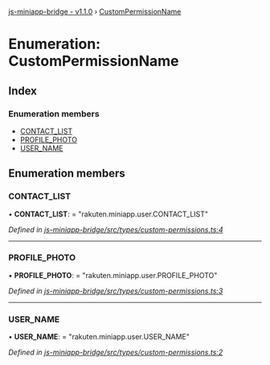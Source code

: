 [js-miniapp-bridge - v1.1.0](../README.md) › [CustomPermissionName](custompermissionname.md)

# Enumeration: CustomPermissionName

## Index

### Enumeration members

* [CONTACT_LIST](custompermissionname.md#contact_list)
* [PROFILE_PHOTO](custompermissionname.md#profile_photo)
* [USER_NAME](custompermissionname.md#user_name)

## Enumeration members

###  CONTACT_LIST

• **CONTACT_LIST**: = "rakuten.miniapp.user.CONTACT_LIST"

*Defined in [js-miniapp-bridge/src/types/custom-permissions.ts:4](https://github.com/rakutentech/js-miniapp/blob/b2a8f8e/js-miniapp-bridge/src/types/custom-permissions.ts#L4)*

___

###  PROFILE_PHOTO

• **PROFILE_PHOTO**: = "rakuten.miniapp.user.PROFILE_PHOTO"

*Defined in [js-miniapp-bridge/src/types/custom-permissions.ts:3](https://github.com/rakutentech/js-miniapp/blob/b2a8f8e/js-miniapp-bridge/src/types/custom-permissions.ts#L3)*

___

###  USER_NAME

• **USER_NAME**: = "rakuten.miniapp.user.USER_NAME"

*Defined in [js-miniapp-bridge/src/types/custom-permissions.ts:2](https://github.com/rakutentech/js-miniapp/blob/b2a8f8e/js-miniapp-bridge/src/types/custom-permissions.ts#L2)*
